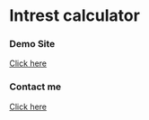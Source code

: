 # Intrest calculator

### Demo Site

[ Click here ](https://intrest-calculator-reactjs.vercel.app/)

### Contact me

[ Click here ](https://contactmes.netlify.app/)
